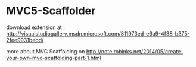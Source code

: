 MVC5-Scaffolder
===============

download extension at :
http://visualstudiogallery.msdn.microsoft.com/811973ed-e6a9-4f38-b375-2fee9931bebd/


more about MVC Scaffolding on
http://note.robinks.net/2014/05/create-your-own-mvc-scaffolding-part-1.html